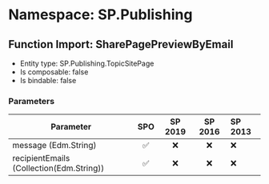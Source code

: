 # Namespace: SP.Publishing

## Function Import: SharePagePreviewByEmail

- Entity type: SP.Publishing.TopicSitePage
- Is composable: false
- Is bindable: false

### Parameters

Parameter | SPO | SP 2019 | SP 2016 | SP 2013
----------|:---:|:-------:|:-------:|:-------
message (Edm.String) | ✅ | ❌ | ❌ | ❌
recipientEmails (Collection(Edm.String)) | ✅ | ❌ | ❌ | ❌

